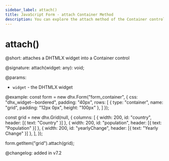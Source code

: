 ```yaml
---
sidebar_label: attach()
title: JavaScript Form - attach Container Method 
description: You can explore the attach method of the Container control of Form in the documentation of the DHTMLX JavaScript UI library. Browse developer guides and API reference, try out code examples and live demos, and download a free 30-day evaluation version of DHTMLX Suite 7.
---
```


# attach()

@short: attaches a DHTMLX widget into a Container control

@signature: attach(widget: any): void;

@params:
- `widget` - the DHTMLX widget

@example: const form = new dhx.Form("form_container", {
    css: "dhx_widget--bordered",
    padding: "40px",
    rows: [
        {
            type: "container",
            name: "grid",
            padding: "12px 0px",
            height: "100px"
        },
    ]
});

const grid = new dhx.Grid(null, {
    columns: [
        { width: 200, id: "country", header: [{ text: "Country" }] },
        { width: 200, id: "population", header: [{ text: "Population" }] },
        { width: 200, id: "yearlyChange", header: [{ text: "Yearly Change" }] },
    ],
});

form.getItem("grid").attach(grid);

@changelog: added in v7.2

